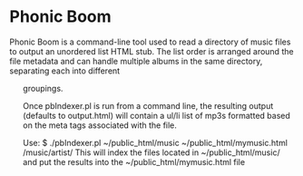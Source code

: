 Phonic Boom
=======

Phonic Boom is a command-line tool used to read a directory of music files to
output an unordered list HTML stub.  The list order is arranged around the file 
metadata and can handle multiple albums in the same directory, separating each
into different <ul> groupings.

Once pbIndexer.pl is run from a command line, the resulting output (defaults to
output.html) will contain a ul/li list of mp3s formatted based on the meta tags
associated with the file.  

Use:
    $ ./pbIndexer.pl ~/public_html/music ~/public_html/mymusic.html /music/artist/
    This will index the files located in ~/public_html/music/ and put the results 
    into the ~/public_html/mymusic.html file
